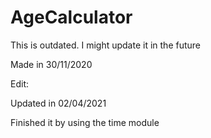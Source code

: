 # AgeCalculator
This is outdated.
I might update it in the future

Made in 30/11/2020

Edit:

Updated in 02/04/2021

Finished it by using the time module
